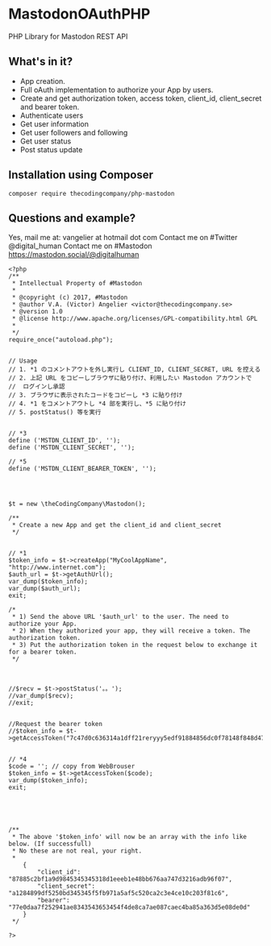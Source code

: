 # MastodonOAuthPHP
PHP Library for Mastodon REST API

## What's in it?

* App creation.
* Full oAuth implementation to authorize your App by users.
* Create and get authorization token, access token, client_id, client_secret and bearer token.
* Authenticate users
* Get user information
* Get user followers and following
* Get user status
* Post status update


## Installation using Composer

```
composer require thecodingcompany/php-mastodon
```

## Questions and example?

Yes, mail me at: vangelier at hotmail dot com
Contact me on #Twitter @digital_human
Contact me on #Mastodon https://mastodon.social/@digitalhuman

```
<?php
/**
 * Intellectual Property of #Mastodon
 * 
 * @copyright (c) 2017, #Mastodon
 * @author V.A. (Victor) Angelier <victor@thecodingcompany.se>
 * @version 1.0
 * @license http://www.apache.org/licenses/GPL-compatibility.html GPL
 * 
 */
require_once("autoload.php");


// Usage
// 1. *1 のコメントアウトを外し実行し CLIENT_ID, CLIENT_SECRET, URL を控える
// 2. 上記 URL をコピーしブラウザに貼り付け、利用したい Mastodon アカウントで
// 	ログインし承認
// 3. ブラウザに表示されたコードをコピーし *3 に貼り付け
// 4. *1 をコメントアウトし *4 部を実行し、*5 に貼り付け
// 5. postStatus() 等を実行


// *3
define ('MSTDN_CLIENT_ID', '');
define ('MSTDN_CLIENT_SECRET', '');

// *5
define ('MSTDN_CLIENT_BEARER_TOKEN', '');




$t = new \theCodingCompany\Mastodon();

/**
 * Create a new App and get the client_id and client_secret
 */


// *1
$token_info = $t->createApp("MyCoolAppName", "http://www.internet.com");
$auth_url = $t->getAuthUrl();
var_dump($token_info);
var_dump($auth_url);
exit;

/*
 * 1) Send the above URL '$auth_url' to the user. The need to authorize your App. 
 * 2) When they authorized your app, they will receive a token. The authorization token.
 * 3) Put the authorization token in the request below to exchange it for a bearer token.
 */



//$recv = $t->postStatus('。。');
//var_dump($recv);
//exit;


//Request the bearer token
//$token_info = $t->getAccessToken("7c47d0c636314a1dff21reryyy5edf91884856dc0f78148f848d475136");


// *4
$code = '';	// copy from WebBrouser
$token_info = $t->getAccessToken($code);
var_dump($token_info);
exit;





/**
 * The above '$token_info' will now be an array with the info like below. (If successfull)
 * No these are not real, your right.
 * 
    {
        "client_id": "87885c2bf1a9d9845345345318d1eeeb1e48bb676aa747d3216adb96f07",
        "client_secret": "a1284899df5250bd345345f5fb971a5af5c520ca2c3e4ce10c203f81c6",
        "bearer": "77e0daa7f252941ae8343543653454f4de8ca7ae087caec4ba85a363d5e08de0d"
    }
 */

?>
```
